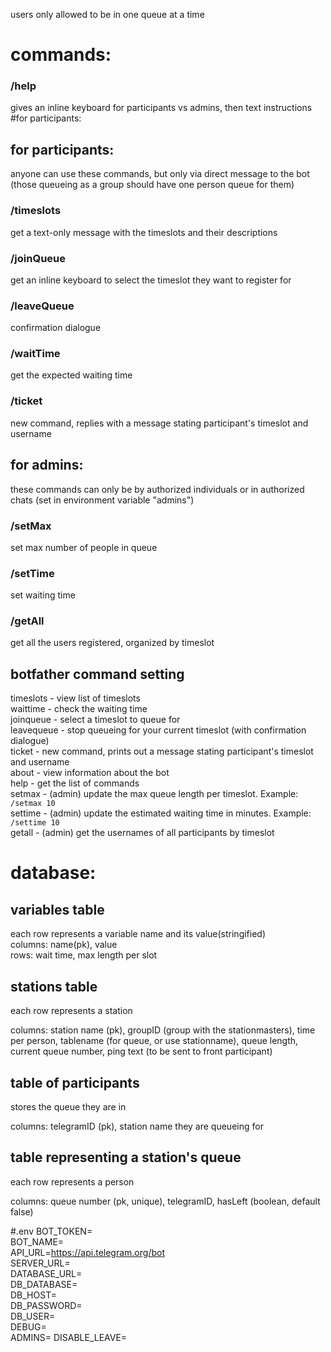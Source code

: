 users only allowed to be in one queue at a time
# commands:

### /help 
gives an inline keyboard for participants vs admins, then text instructions
#for participants:

## for participants:
anyone can use these commands, but only via direct message to the bot (those queueing as a group should have one person queue for them)

### /timeslots
get a text-only message with the timeslots and their descriptions

### /joinQueue
get an inline keyboard to select the timeslot they want to register for

### /leaveQueue
confirmation dialogue

### /waitTime
get the expected waiting time

### /ticket 
new command, replies with a message stating participant's timeslot and username

## for admins:
these commands can only be by authorized individuals or in authorized chats (set in environment variable "admins")

### /setMax
set max number of people in queue

### /setTime
set waiting time

### /getAll
get all the users registered, organized by timeslot

## botfather command setting
timeslots - view list of timeslots  
waittime - check the waiting time  
joinqueue - select a timeslot to queue for  
leavequeue - stop queueing for your current timeslot (with confirmation dialogue)  
ticket - new command, prints out a message stating participant's timeslot and username  
about - view information about the bot  
help - get the list of commands  
setmax - (admin) update the max queue length per timeslot. Example: `/setmax 10`  
settime - (admin) update the estimated waiting time in minutes. Example: `/settime 10`  
getall - (admin) get the usernames of all participants by timeslot 

# database:
## variables table
each row represents a variable name and its value(stringified)  
columns: name(pk), value  
rows: wait time, max length per slot

## stations table
each row represents a station

columns: station name (pk), groupID (group with the stationmasters), time per person, tablename (for queue, or use stationname), queue length, current queue number, ping text (to be sent to front participant)

## table of participants
stores the queue they are in

columns: telegramID (pk), station name they are queueing for

## table representing a station's queue
each row represents a person

columns: queue number (pk, unique), telegramID, hasLeft (boolean, default false)

#.env
BOT_TOKEN=  
BOT_NAME=  
API_URL=https://api.telegram.org/bot  
SERVER_URL=  
DATABASE_URL=  
DB_DATABASE=  
DB_HOST=  
DB_PASSWORD=  
DB_USER=  
DEBUG=  
ADMINS=
DISABLE_LEAVE=

